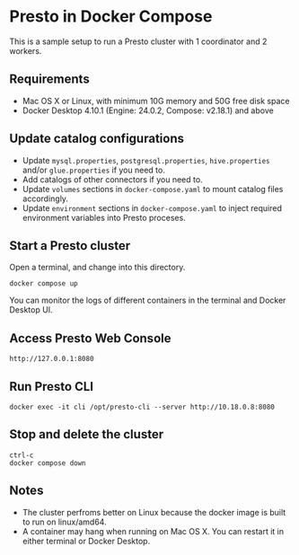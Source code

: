 # Presto in Docker Compose
This is a sample setup to run a Presto cluster with 1 coordinator and 2 workers.

## Requirements
* Mac OS X or Linux, with minimum 10G memory and 50G free disk space
* Docker Desktop 4.10.1 (Engine: 24.0.2, Compose: v2.18.1) and above

## Update catalog configurations
* Update `mysql.properties`, `postgresql.properties`, `hive.properties` and/or `glue.properties` if you need to.
* Add catalogs of other connectors if you need to.
* Update `volumes` sections in `docker-compose.yaml` to mount catalog files accordingly.
* Update `environment` sections in `docker-compose.yaml` to inject required environment variables into Presto proceses.

## Start a Presto cluster
Open a terminal, and change into this directory.

    docker compose up
You can monitor the logs of different containers in the terminal and Docker Desktop UI.

## Access Presto Web Console
    http://127.0.0.1:8080

## Run Presto CLI
    docker exec -it cli /opt/presto-cli --server http://10.18.0.8:8080

## Stop and delete the cluster
    ctrl-c 
    docker compose down

## Notes
* The cluster perfroms better on Linux because the docker image is built to run on linux/amd64.
* A container may hang when running on Mac OS X. You can restart it in either terminal or Docker Desktop.
